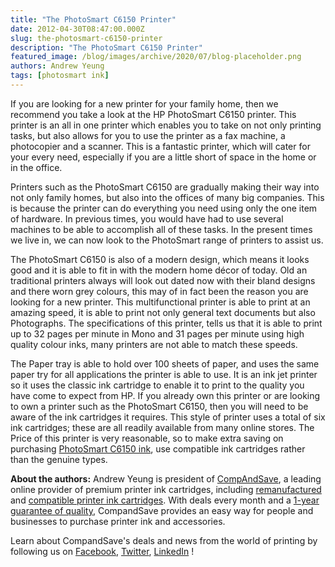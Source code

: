```yaml
---
title: "The PhotoSmart C6150 Printer"
date: 2012-04-30T08:47:00.000Z
slug: the-photosmart-c6150-printer
description: "The PhotoSmart C6150 Printer"
featured_image: /blog/images/archive/2020/07/blog-placeholder.png
authors: Andrew Yeung
tags: [photosmart ink]
---
```


If you are looking for a new printer for your family home, then we recommend you take a look at the HP PhotoSmart C6150 printer. This printer is an all in one printer which enables you to take on not only printing tasks, but also allows for you to use the printer as a fax machine, a photocopier and a scanner. This is a fantastic printer, which will cater for your every need, especially if you are a little short of space in the home or in the office. 

Printers such as the PhotoSmart C6150 are gradually making their way into not only family homes, but also into the offices of many big companies. This is because the printer can do everything you need using only the one item of hardware. In previous times, you would have had to use several machines to be able to accomplish all of these tasks. In the present times we live in, we can now look to the PhotoSmart range of printers to assist us. 

The PhotoSmart C6150 is also of a modern design, which means it looks good and it is able to fit in with the modern home décor of today. Old an traditional printers always will look out dated now with their bland designs and there worn grey colours, this may of in fact been the reason you are looking for a new printer. This multifunctional printer is able to print at an amazing speed, it is able to print not only general text documents but also Photographs. The specifications of this printer, tells us that it is able to print up to 32 pages per minute in Mono and 31 pages per minute using high quality colour inks, many printers are not able to match these speeds. 

The Paper tray is able to hold over 100 sheets of paper, and uses the same paper try for all applications the printer is able to use. It is an ink jet printer so it uses the classic ink cartridge to enable it to print to the quality you have come to expect from HP. If you already own this printer or are looking to own a printer such as the PhotoSmart C6150, then you will need to be aware of the ink cartridges it requires. This style of printer uses a total of six ink cartridges; these are all readily available from many online stores. The Price of this printer is very reasonable, so to make extra saving on purchasing [PhotoSmart C6150 ink](https://www.compandsave.com/hp/photosmart/c6150-ink-cartridges), use compatible ink cartridges rather than the genuine types.

  
**About the authors:** Andrew Yeung is president of [CompAndSave](https://www.compandsave.com/), a leading online provider of premium printer ink cartridges, including [remanufactured](https://www.compandsave.com/help) and [compatible printer ink cartridges](https://www.compandsave.com/help). With deals every month and a [1-year guarantee of quality](https://www.compandsave.com/help), CompandSave provides an easy way for people and businesses to purchase printer ink and accessories.

Learn about CompandSave's deals and news from the world of printing by following us on [Facebook](https://www.facebook.com/compandsave.ink), [Twitter](https://twitter.com/compandsave), [LinkedIn](https://www.linkedin.com) !